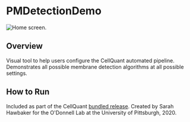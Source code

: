 # PMDetectionDemo

![Home screen.](../assets/pm-mixed.png)

## Overview
Visual tool to help users configure the CellQuant automated pipeline.  Demonstrates all possible membrane detection algorithms at all possible settings. 

## How to Run

Included as part of the CellQuant [bundled release](https://github.com/sah129/CellQuant/releases/tag/v0.8-alpha).  Created by Sarah Hawbaker for the O'Donnell Lab at the University of Pittsburgh, 2020.
